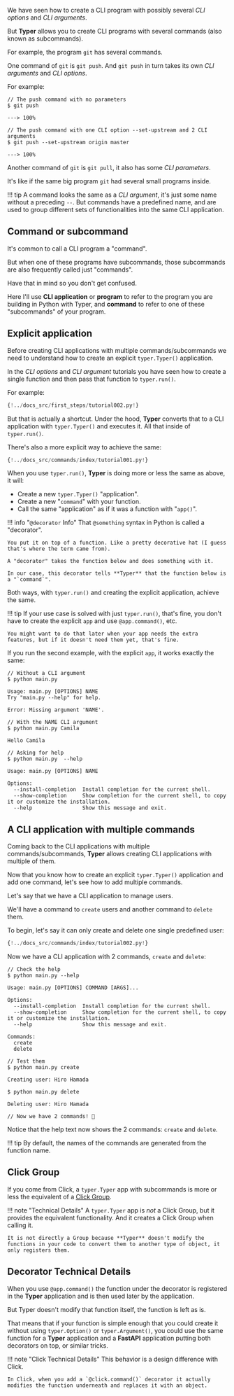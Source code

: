 We have seen how to create a CLI program with possibly several *CLI options* and *CLI arguments*.

But **Typer** allows you to create CLI programs with several commands (also known as subcommands).

For example, the program `git` has several commands.

One command of `git` is `git push`. And `git push` in turn takes its own *CLI arguments* and *CLI options*.

For example:

<div class="termy">

```console
// The push command with no parameters
$ git push

---> 100%

// The push command with one CLI option --set-upstream and 2 CLI arguments
$ git push --set-upstream origin master

---> 100%
```

</div>

Another command of `git` is `git pull`, it also has some *CLI parameters*.

It's like if the same big program `git` had several small programs inside.

!!! tip
    A command looks the same as a *CLI argument*, it's just some name without a preceding `--`. But commands have a predefined name, and are used to group different sets of functionalities into the same CLI application.

## Command or subcommand

It's common to call a CLI program a "command".

But when one of these programs have subcommands, those subcommands are also frequently called just "commands".

Have that in mind so you don't get confused.

Here I'll use **CLI application** or **program** to refer to the program you are building in Python with Typer, and **command** to refer to one of these "subcommands" of your program.

## Explicit application

Before creating CLI applications with multiple commands/subcommands we need to understand how to create an explicit `typer.Typer()` application.

In the *CLI options* and *CLI argument* tutorials you have seen how to create a single function and then pass that function to `typer.run()`.

For example:

```Python hl_lines="9"
{!../docs_src/first_steps/tutorial002.py!}
```

But that is actually a shortcut. Under the hood, **Typer** converts that to a CLI application with `typer.Typer()` and executes it. All that inside of `typer.run()`.

There's also a more explicit way to achieve the same:

```Python hl_lines="3  6  12"
{!../docs_src/commands/index/tutorial001.py!}
```

When you use `typer.run()`, **Typer** is doing more or less the same as above, it will:

* Create a new `typer.Typer()` "application".
* Create a new "`command`" with your function.
* Call the same "application" as if it was a function with "`app()`".

!!! info "`@decorator` Info"
    That `@something` syntax in Python is called a "decorator".

    You put it on top of a function. Like a pretty decorative hat (I guess that's where the term came from).

    A "decorator" takes the function below and does something with it.

    In our case, this decorator tells **Typer** that the function below is a "`command`".

Both ways, with `typer.run()` and creating the explicit application, achieve the same.

!!! tip
    If your use case is solved with just `typer.run()`, that's fine, you don't have to create the explicit `app` and use `@app.command()`, etc.

    You might want to do that later when your app needs the extra features, but if it doesn't need them yet, that's fine.

If you run the second example, with the explicit `app`, it works exactly the same:

<div class="termy">

```console
// Without a CLI argument
$ python main.py

Usage: main.py [OPTIONS] NAME
Try "main.py --help" for help.

Error: Missing argument 'NAME'.

// With the NAME CLI argument
$ python main.py Camila

Hello Camila

// Asking for help
$ python main.py  --help

Usage: main.py [OPTIONS] NAME

Options:
  --install-completion  Install completion for the current shell.
  --show-completion     Show completion for the current shell, to copy it or customize the installation.
  --help                Show this message and exit.
```

</div>

## A CLI application with multiple commands

Coming back to the CLI applications with multiple commands/subcommands, **Typer** allows creating CLI applications with multiple of them.

Now that you know how to create an explicit `typer.Typer()` application and add one command, let's see how to add multiple commands.

Let's say that we have a CLI application to manage users.

We'll have a command to `create` users and another command to `delete` them.

To begin, let's say it can only create and delete one single predefined user:

```Python hl_lines="6  11"
{!../docs_src/commands/index/tutorial002.py!}
```

Now we have a CLI application with 2 commands, `create` and `delete`:

<div class="termy">

```console
// Check the help
$ python main.py --help

Usage: main.py [OPTIONS] COMMAND [ARGS]...

Options:
  --install-completion  Install completion for the current shell.
  --show-completion     Show completion for the current shell, to copy it or customize the installation.
  --help                Show this message and exit.

Commands:
  create
  delete

// Test them
$ python main.py create

Creating user: Hiro Hamada

$ python main.py delete

Deleting user: Hiro Hamada

// Now we have 2 commands! 🎉
```

</div>

Notice that the help text now shows the 2 commands: `create` and `delete`.

!!! tip
    By default, the names of the commands are generated from the function name.

## Click Group

If you come from Click, a `typer.Typer` app with subcommands is more or less the equivalent of a <a href="https://click.palletsprojects.com/en/7.x/quickstart/#nesting-commands" class="external-link" target="_blank">Click Group</a>.

!!! note "Technical Details"
    A `typer.Typer` app is *not* a Click Group, but it provides the equivalent functionality. And it creates a Click Group when calling it.

    It is not directly a Group because **Typer** doesn't modify the functions in your code to convert them to another type of object, it only registers them.

## Decorator Technical Details

When you use `@app.command()` the function under the decorator is registered in the **Typer** application and is then used later by the application.

But Typer doesn't modify that function itself, the function is left as is.

That means that if your function is simple enough that you could create it without using `typer.Option()` or `typer.Argument()`, you could use the same function for a **Typer** application and a **FastAPI** application putting both decorators on top, or similar tricks.

!!! note "Click Technical Details"
    This behavior is a design difference with Click.

    In Click, when you add a `@click.command()` decorator it actually modifies the function underneath and replaces it with an object.
